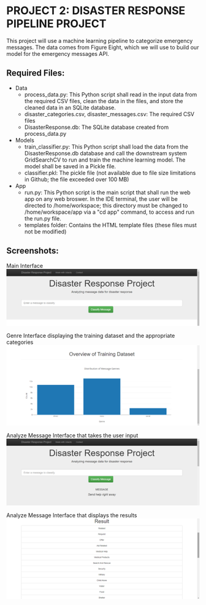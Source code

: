 # PROJECT 2:  DISASTER RESPONSE PIPELINE PROJECT

This project will use a machine learning pipeline to categorize emergency messages.  The data comes from Figure Eight, which we will use to build our model for the emergency messages API.

## Required Files:
- Data
  - process_data.py:  This Python script shall read in the input data from the required CSV files, clean the data in the files, and store the cleaned data in an SQLite database.
  - disaster_categories.csv, disaster_messages.csv:  The required CSV files
  - DisasterResponse.db:  The SQLite database created from process_data.py 
- Models
  - train_classifier.py:  This Python script shall load the data from the DisasterResponse.db database and call the downstream system GridSearchCV to run and train the machine learning model.  The model shall be saved in a Pickle file.
  - classifier.pkl:  The pickle file (not available due to file size limitations in Github; the file exceeded over 100 MB)
- App
  - run.py:  This Python script is the main script that shall run the web app on any web broswer.  In the IDE terminal, the user will be directed to /home/workspace; this directory must be changed to /home/workspace/app via a "cd app" command, to access and run the run.py file.
  - templates folder:  Contains the HTML template files (these files must not be modified)

## Screenshots:

Main Interface
![Alt text](https://github.com/mhuda040/PROJECT-2---Disaster-Response-Pipeline/blob/main/Screenshot%201%20-%20Main%20Interface%2001.png?raw=true "Screenshot 1")

Genre Interface displaying the training dataset and the appropriate categories
![Alt text](https://github.com/mhuda040/PROJECT-2---Disaster-Response-Pipeline/blob/main/Screenshot%202%20-%20Genre%20Interface%2001.png?raw=true "Screenshot 2")

Analyze Message Interface that takes the user input
![Alt text](https://github.com/mhuda040/PROJECT-2---Disaster-Response-Pipeline/blob/main/Screenshot%203%20-%20Message%2001.png?raw=true "Screenshot 3")

Analyze Message Interface that displays the results
![Alt text](https://github.com/mhuda040/PROJECT-2---Disaster-Response-Pipeline/blob/main/Screenshot%204%20-%20Results%2001.png?raw=true "Screenshot 4")

